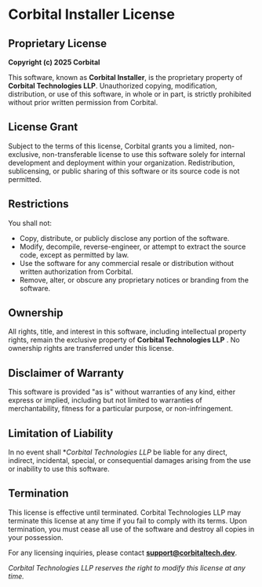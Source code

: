 # Corbital Installer License

## Proprietary License

**Copyright (c) 2025 Corbital**

This software, known as **Corbital Installer**, is the proprietary property of **Corbital Technologies LLP**. Unauthorized copying, modification, distribution, or use of this software, in whole or in part, is strictly prohibited without prior written permission from Corbital.

## License Grant

Subject to the terms of this license, Corbital grants you a limited, non-exclusive, non-transferable license to use this software solely for internal development and deployment within your organization. Redistribution, sublicensing, or public sharing of this software or its source code is not permitted.

## Restrictions

You shall not:

- Copy, distribute, or publicly disclose any portion of the software.
- Modify, decompile, reverse-engineer, or attempt to extract the source code, except as permitted by law.
- Use the software for any commercial resale or distribution without written authorization from Corbital.
- Remove, alter, or obscure any proprietary notices or branding from the software.

## Ownership

All rights, title, and interest in this software, including intellectual property rights, remain the exclusive property of **Corbital Technologies LLP** . No ownership rights are transferred under this license.

## Disclaimer of Warranty

This software is provided "as is" without warranties of any kind, either express or implied, including but not limited to warranties of merchantability, fitness for a particular purpose, or non-infringement.

## Limitation of Liability

In no event shall **Corbital Technologies LLP* be liable for any direct, indirect, incidental, special, or consequential damages arising from the use or inability to use this software.
## Termination

This license is effective until terminated. Corbital Technologies LLP may terminate this license at any time if you fail to comply with its terms. Upon termination, you must cease all use of the software and destroy all copies in your possession.

For any licensing inquiries, please contact **support@corbitaltech.dev**.

*Corbital Technologies LLP reserves the right to modify this license at any time.*
